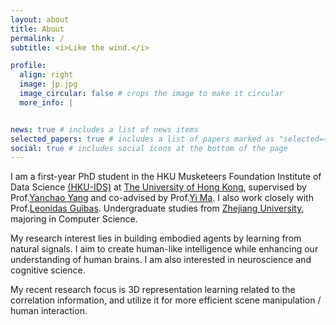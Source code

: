 ```yaml
---
layout: about
title: About
permalink: /
subtitle: <i>Like the wind.</i>

profile:
  align: right
  image: jp.jpg
  image_circular: false # crops the image to make it circular
  more_info: |


news: true # includes a list of news items
selected_papers: true # includes a list of papers marked as "selected={true}"
social: true # includes social icons at the bottom of the page
---
```


I am a first-year PhD student in the HKU Musketeers Foundation Institute of Data Science [(HKU-IDS)](https://datascience.hku.hk/) at [The University of Hong Kong](https://www.hku.hk/), supervised by Prof.[Yanchao Yang](https://yanchaoyang.github.io/) and co-advised by Prof.[Yi Ma](https://people.eecs.berkeley.edu/~yima/). I also work closely with Prof.[Leonidas Guibas](https://profiles.stanford.edu/leonidas-guibas). Undergraduate studies from [Zhejiang University](https://www.zju.edu.cn/english/), majoring in Computer Science.

My research interest lies in building embodied agents by learning from natural signals. I aim to create human-like intelligence while enhancing our understanding of human brains. I am also interested in neuroscience and cognitive science.

My recent research focus is 3D representation learning related to the correlation information, and utilize it for more efficient scene manipulation / human interaction.
